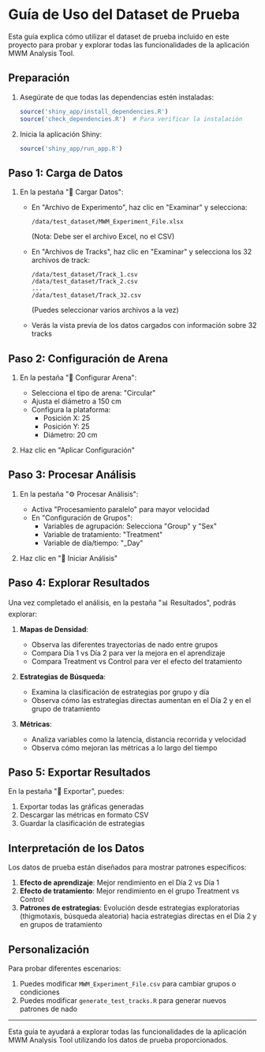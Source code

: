 # Guía de Uso del Dataset de Prueba

Esta guía explica cómo utilizar el dataset de prueba incluido en este proyecto para probar y explorar todas las funcionalidades de la aplicación MWM Analysis Tool.

## Preparación

1. Asegúrate de que todas las dependencias estén instaladas:
   ```r
   source('shiny_app/install_dependencies.R')
   source('check_dependencies.R')  # Para verificar la instalación
   ```

2. Inicia la aplicación Shiny:
   ```r
   source('shiny_app/run_app.R')
   ```

## Paso 1: Carga de Datos

1. En la pestaña "📁 Cargar Datos":

   - En "Archivo de Experimento", haz clic en "Examinar" y selecciona:
     ```
     /data/test_dataset/MWM_Experiment_File.xlsx
     ```
     (Nota: Debe ser el archivo Excel, no el CSV)

   - En "Archivos de Tracks", haz clic en "Examinar" y selecciona los 32 archivos de track:
     ```
     /data/test_dataset/Track_1.csv
     /data/test_dataset/Track_2.csv
     ...
     /data/test_dataset/Track_32.csv
     ```
     (Puedes seleccionar varios archivos a la vez)

   - Verás la vista previa de los datos cargados con información sobre 32 tracks

## Paso 2: Configuración de Arena

1. En la pestaña "🎯 Configurar Arena":

   - Selecciona el tipo de arena: "Circular"
   - Ajusta el diámetro a 150 cm
   - Configura la plataforma:
     - Posición X: 25
     - Posición Y: 25
     - Diámetro: 20 cm

2. Haz clic en "Aplicar Configuración"

## Paso 3: Procesar Análisis

1. En la pestaña "⚙️ Procesar Análisis":

   - Activa "Procesamiento paralelo" para mayor velocidad
   - En "Configuración de Grupos":
     - Variables de agrupación: Selecciona "Group" y "Sex"
     - Variable de tratamiento: "Treatment"
     - Variable de día/tiempo: "_Day"

2. Haz clic en "🚀 Iniciar Análisis"

## Paso 4: Explorar Resultados

Una vez completado el análisis, en la pestaña "📊 Resultados", podrás explorar:

1. **Mapas de Densidad**:
   - Observa las diferentes trayectorias de nado entre grupos
   - Compara Día 1 vs Día 2 para ver la mejora en el aprendizaje
   - Compara Treatment vs Control para ver el efecto del tratamiento

2. **Estrategias de Búsqueda**:
   - Examina la clasificación de estrategias por grupo y día
   - Observa cómo las estrategias directas aumentan en el Día 2 y en el grupo de tratamiento

3. **Métricas**:
   - Analiza variables como la latencia, distancia recorrida y velocidad
   - Observa cómo mejoran las métricas a lo largo del tiempo

## Paso 5: Exportar Resultados

En la pestaña "💾 Exportar", puedes:
1. Exportar todas las gráficas generadas
2. Descargar las métricas en formato CSV
3. Guardar la clasificación de estrategias

## Interpretación de los Datos

Los datos de prueba están diseñados para mostrar patrones específicos:

1. **Efecto de aprendizaje**: Mejor rendimiento en el Día 2 vs Día 1
2. **Efecto de tratamiento**: Mejor rendimiento en el grupo Treatment vs Control
3. **Patrones de estrategias**: Evolución desde estrategias exploratorias (thigmotaxis, búsqueda aleatoria) hacia estrategias directas en el Día 2 y en grupos de tratamiento

## Personalización

Para probar diferentes escenarios:

1. Puedes modificar `MWM_Experiment_File.csv` para cambiar grupos o condiciones
2. Puedes modificar `generate_test_tracks.R` para generar nuevos patrones de nado

---

Esta guía te ayudará a explorar todas las funcionalidades de la aplicación MWM Analysis Tool utilizando los datos de prueba proporcionados.
